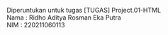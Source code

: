 Diperuntukan untuk tugas [TUGAS] Project.01-HTML <br>
Nama : Ridho Aditya Rosman Eka Putra <br>
NIM : 220211060113
